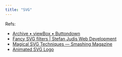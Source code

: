 ```yaml
---
title: "SVG"
---
```


Refs:

- [Archive • viewBox • Buttondown](https://buttondown.email/viewBox/archive/)
- [Fancy SVG filters | Stefan Judis Web Development](https://www.stefanjudis.com/blog/fancy-svg-filters/)
- [Magical SVG Techniques — Smashing Magazine](https://www.smashingmagazine.com/2022/05/magical-svg-techniques/)
- [Animated SVG Logo](https://antfu.me/posts/animated-svg-logo)
